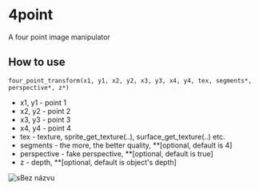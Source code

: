 # 4point
A four point image manipulator

## How to use
```four_point_transform(x1, y1, x2, y2, x3, y3, x4, y4, tex, segments*, perspective*, z*)```
- x1, y1 - point 1
- x2, y2 - point 2
- x3, y3 - point 3
- x4, y4 - point 4
- tex - texture, sprite_get_texture(..), surface_get_texture(..) etc.
- segments - the more, the better quality, **[optional, default is 4]
- perspective - fake perspective, **[optional, default is true]
- z - depth, **[optional, default is object's depth]

![sBez názvu](https://user-images.githubusercontent.com/68820052/164703365-83053361-f832-4510-9318-b107d2d4b375.png)
